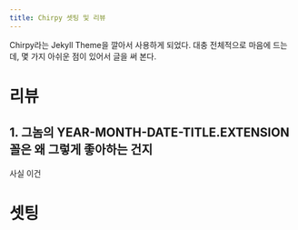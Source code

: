 ```yaml
---
title: Chirpy 셋팅 및 리뷰
---
```

Chirpy라는 Jekyll Theme을 깔아서 사용하게 되었다. 대충 전체적으로 마음에 드는데, 몇 가지 아쉬운 점이 있어서 글을 써 본다.
# 리뷰
## 1. 그놈의 YEAR-MONTH-DATE-TITLE.EXTENSION 꼴은 왜 그렇게 좋아하는 건지
사실 이건 
# 셋팅
